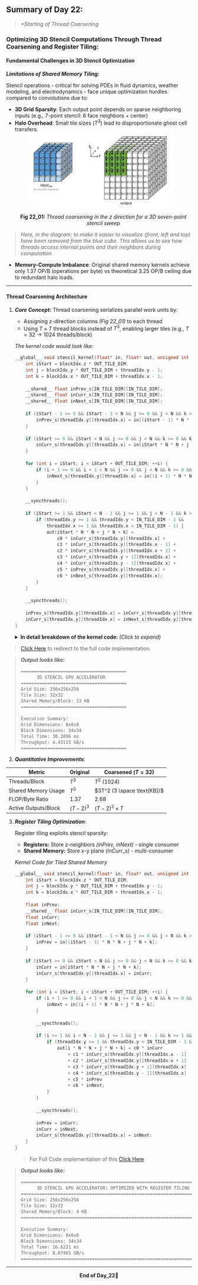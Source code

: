 ## Summary of Day 22:

> _*Starting of Thread Coarsening_

### Optimizing 3D Stencil Computations Through Thread Coarsening and Register Tiling:

#### **Fundamental Challenges in 3D Stencil Optimization**

***Limitations of Shared Memory Tiling:***

Stencil operations - critical for solving PDEs in fluid dynamics, weather modeling, and electrodynamics - face unique optimization hurdles compared to convolutions due to:

- **3D Grid Sparsity**: Each output point depends on sparse neighboring inputs (e.g., 7-point stencil: 6 face neighbors + center)
- **Halo Overhead**: Small tile sizes $(T^3)$ lead to disproportionate ghost cell transfers.
    <div align= "center">
        <img src="./images/Tread_Coarsening_inZdirection.png" width="400px">
        <p><b>Fig 22_01: </b><i>Thread coarsening in the z direction for a 3D seven-point stencil sweep</i></p>
    </div>
> _Here, in the diagram; to make it easier to visualize (front, left and top) have been removed from the blue cube. This allows us to see how threads access internal points and their neighbors during computation._

- **Memory-Compute Imbalance**: Original shared memory kernels achieve only 1.37 OP/B (operations per byte) vs theoretical 3.25 OP/B ceiling due to redundant halo loads.

---
#### **Thread Coarsening Architecture**

1. ***Core Concept:***
    Thread coarsening serializes parallel work units by:

    - Assigning z-direction columns *(Fig 22_01)* to each thread
    - Using $T×T$ thread blocks instead of 
    $T^3$, enabling larger tiles (e.g., $T=32 → 1024$ threads/block)

    *The kernel code would look like:*
    ```cpp
    __global__ void stencil_kernel(float* in, float* out, unsigned int N) {
        int iStart = blockIdx.z * OUT_TILE_DIM;
        int j = blockIdx.y * OUT_TILE_DIM + threadIdx.y - 1;
        int k = blockIdx.x * OUT_TILE_DIM + threadIdx.x - 1;

        __shared__ float inPrev_s[IN_TILE_DIM][IN_TILE_DIM];
        __shared__ float inCurr_s[IN_TILE_DIM][IN_TILE_DIM];
        __shared__ float inNext_s[IN_TILE_DIM][IN_TILE_DIM];

        if (iStart - 1 >= 0 && iStart - 1 < N && j >= 0 && j < N && k >= 0 && k < N) {
            inPrev_s[threadIdx.y][threadIdx.x] = in[(iStart - 1) * N * N + j * N + k];
        }

        if (iStart >= 0 && iStart < N && j >= 0 && j < N && k >= 0 && k < N) {
            inCurr_s[threadIdx.y][threadIdx.x] = in[iStart * N * N + j * N + k];
        }

        for (int i = iStart; i < iStart + OUT_TILE_DIM; ++i) {
            if (i + 1 >= 0 && i + 1 < N && j >= 0 && j < N && k >= 0 && k < N) {
                inNext_s[threadIdx.y][threadIdx.x] = in[(i + 1) * N * N + j * N + k];
            }
        }

        __syncthreads();

        if (iStart >= 1 && iStart < N - 1 && j >= 1 && j < N - 1 && k >= 1 && k < N - 1) {
            if (threadIdx.y >= 1 && threadIdx.y < IN_TILE_DIM - 1 &&
                threadIdx.x >= 1 && threadIdx.x < IN_TILE_DIM - 1) {
                out[iStart * N * N + j * N + k] =
                    c0 * inCurr_s[threadIdx.y][threadIdx.x] +
                    c1 * inCurr_s[threadIdx.y][threadIdx.x - 1] +
                    c2 * inCurr_s[threadIdx.y][threadIdx.x + 1] +
                    c3 * inCurr_s[threadIdx.y + 1][threadIdx.x] +
                    c4 * inCurr_s[threadIdx.y - 1][threadIdx.x] +
                    c5 * inPrev_s[threadIdx.y][threadIdx.x] +
                    c6 * inNext_s[threadIdx.y][threadIdx.x];
            }
        }

        __syncthreads();

        inPrev_s[threadIdx.y][threadIdx.x] = inCurr_s[threadIdx.y][threadIdx.x];
        inCurr_s[threadIdx.y][threadIdx.x] = inNext_s[threadIdx.y][threadIdx.x];
    }
    ```
    <details>
    <summary> <b>In detail breakdown of the kernel code: </b><i>(Click to expand)</i></summary>
    
    **Kernel Function Signature**
    ```cpp
    __global__ void stencil_kernel(float* in, float* out, unsigned int N)
    ```
    - **__global__** → Indicates this is a CUDA kernel that runs on the GPU.
    - **float* in** → Pointer to input data in **global memory**.
    - **float* out** → Pointer to output data in **global memory**.
    - **unsigned int N** → Grid size (NxNxN).<br><br>
    
    **Compute Thread and Block Indices**
    Each thread operates on a **3D grid**. We calculate `(i, j, k)` indices:
    ```cpp
    int iStart = blockIdx.z * OUT_TILE_DIM;
    int j = blockIdx.y * OUT_TILE_DIM + threadIdx.y - 1;
    int k = blockIdx.x * OUT_TILE_DIM + threadIdx.x - 1;
    ```
    - **iStart** → The depth index (**z** dimension).
    - **j, k** → Row (**y**) and column (**x**) positions.
    - Subtracting `1` helps with handling boundary conditions.<br><br>
    
    **Shared Memory Allocation**
    To speed up memory access, we use **shared memory** for storing slices:
    ```cpp
    __shared__ float inPrev_s[IN_TILE_DIM][IN_TILE_DIM];
    __shared__ float inCurr_s[IN_TILE_DIM][IN_TILE_DIM];
    __shared__ float inNext_s[IN_TILE_DIM][IN_TILE_DIM];
    ```
    - **inPrev_s** → Stores values from the **previous depth (z-1)**.
    - **inCurr_s** → Stores values from the **current depth (z)**.
    - **inNext_s** → Stores values from the **next depth (z+1)**.<br><br>
   
    **Load Data from Global Memory to Shared Memory**
    ```cpp
    if (iStart - 1 >= 0 && iStart - 1 < N) 
        inPrev_s[threadIdx.y][threadIdx.x] = in[(iStart - 1) * N * N + j * N + k];

    if (iStart >= 0 && iStart < N) 
        inCurr_s[threadIdx.y][threadIdx.x] = in[iStart * N * N + j * N + k];

    if (iStart + 1 >= 0 && iStart + 1 < N) 
        inNext_s[threadIdx.y][threadIdx.x] = in[(iStart + 1) * N * N + j * N + k];
    ```
    **`__syncthreads();`** is called to synchronize all threads before proceeding.<br>

    **Apply the Stencil Computation**
    ```cpp
    if (iStart >= 1 && iStart < N - 1 && j >= 1 && j < N - 1 && k >= 1 && k < N - 1) {
        if (threadIdx.y >= 1 && threadIdx.y < IN_TILE_DIM - 1 &&
            threadIdx.x >= 1 && threadIdx.x < IN_TILE_DIM - 1) {
            out[iStart * N * N + j * N + k] =
                c0 * inCurr_s[threadIdx.y][threadIdx.x] +
                c1 * inCurr_s[threadIdx.y][threadIdx.x - 1] +  // Left neighbor
                c2 * inCurr_s[threadIdx.y][threadIdx.x + 1] +  // Right neighbor
                c3 * inCurr_s[threadIdx.y + 1][threadIdx.x] +  // Bottom neighbor
                c4 * inCurr_s[threadIdx.y - 1][threadIdx.x] +  // Top neighbor
                c5 * inPrev_s[threadIdx.y][threadIdx.x] +      // Previous depth
                c6 * inNext_s[threadIdx.y][threadIdx.x];       // Next depth
        }
    }
    ```
    Each thread updates its `out[i, j, k]` using its neighbors.

    **Prepare for the Next Iteration**
    ```cpp
    __syncthreads();
    inPrev_s[threadIdx.y][threadIdx.x] = inCurr_s[threadIdx.y][threadIdx.x];
    inCurr_s[threadIdx.y][threadIdx.x] = inNext_s[threadIdx.y][threadIdx.x];
    ```
    This shifts the stencil window, making the next iteration efficient.
</details>

> [Click Here](./thread_coarsening1.cu) to redirect to the full code implementation. 

> ***Output looks like:***
> ```shell
> ========================================
>       3D STENCIL GPU ACCELERATOR       
> ========================================
> Grid Size: 256x256x256
> Tile Size: 32x32
> Shared Memory/Block: 13 KB
> ========================================
>
> Execution Summary:
> Grid Dimensions: 8x8x8
> Block Dimensions: 34x34
> Total Time: 30.2896 ms
> Throughput: 4.43115 GB/s
> ========================================
> ```

2. ***Quantitative Improvements***:

<div align="center">

| Metric|	Original|	Coarsened $(T=32)$|
|-------|-----------|---------------------|
|Threads/Block	|$T^3$| $T^2$ $(1024)$ |
|Shared Memory Usage|	$T^3$ | $3T^2 (3 \space \text{KB})$ |
|FLOP/Byte Ratio|	1.37|	2.68|
|Active Outputs/Block	| $(T−2)^3$ |$(T−2)^2 \times T$ |

</div>


3. ***Register Tiling Optimization***: 

    Register tiling exploits stencil sparsity:
    - **Registers:** Store z-neighbors _(inPrev, inNext)_ - single consumer
    - **Shared Memory:** Store x-y plane _(inCurr_s)_ - multi-consumer

    *Kernel Code for Tiled Shared Memory*
    ```cpp
    __global__ void stencil_kernel(float* in, float* out, unsigned int N) {
        int iStart = blockIdx.z * OUT_TILE_DIM;
        int j = blockIdx.y * OUT_TILE_DIM + threadIdx.y - 1;
        int k = blockIdx.x * OUT_TILE_DIM + threadIdx.x - 1;
        
        float inPrev;
        __shared__ float inCurr_s[IN_TILE_DIM][IN_TILE_DIM];
        float inCurr;
        float inNext;
        
        if (iStart - 1 >= 0 && iStart - 1 < N && j >= 0 && j < N && k >= 0 && k < N) {
            inPrev = in[(iStart - 1) * N * N + j * N + k];
        }
        
        if (iStart >= 0 && iStart < N && j >= 0 && j < N && k >= 0 && k < N) {
            inCurr = in[iStart * N * N + j * N + k];
            inCurr_s[threadIdx.y][threadIdx.x] = inCurr;
        }
        
        for (int i = iStart; i < iStart + OUT_TILE_DIM; ++i) {
            if (i + 1 >= 0 && i + 1 < N && j >= 0 && j < N && k >= 0 && k < N) {
                inNext = in[(i + 1) * N * N + j * N + k];
            }
            
            __syncthreads();
            
            if (i >= 1 && i < N - 1 && j >= 1 && j < N - 1 && k >= 1 && k < N - 1) {
                if (threadIdx.y >= 1 && threadIdx.y < IN_TILE_DIM - 1 && threadIdx.x >= 1 && threadIdx.x < IN_TILE_DIM - 1) {
                    out[i * N * N + j * N + k] = c0 * inCurr
                        + c1 * inCurr_s[threadIdx.y][threadIdx.x - 1]
                        + c2 * inCurr_s[threadIdx.y][threadIdx.x + 1]
                        + c3 * inCurr_s[threadIdx.y + 1][threadIdx.x]
                        + c4 * inCurr_s[threadIdx.y - 1][threadIdx.x]
                        + c5 * inPrev
                        + c6 * inNext;
                }
            }
            
            __syncthreads();
            
            inPrev = inCurr;
            inCurr = inNext;
            inCurr_s[threadIdx.y][threadIdx.x] = inNext;
        }
    }
    ```
    > For Full Code implementation of this [Click Here](./thread_coarsening2.cu)

> ***Output looks like:***
> ```shell
> =======================================================================
>       3D STENCIL GPU ACCELERATOR: OPTIMIZED WITH REGISTER TILING     
> =======================================================================
> Grid Size: 256x256x256
> Tile Size: 32x32
> Shared Memory/Block: 4 KB
> =======================================================================
>
> Execution Summary:
> Grid Dimensions: 8x8x8
> Block Dimensions: 34x34
> Total Time: 16.6221 ms
> Throughput: 8.07465 GB/s
> =======================================================================
> ```

---
<div align="center">
    <b>
        End of Day_22🫡
    </b>
</div>

